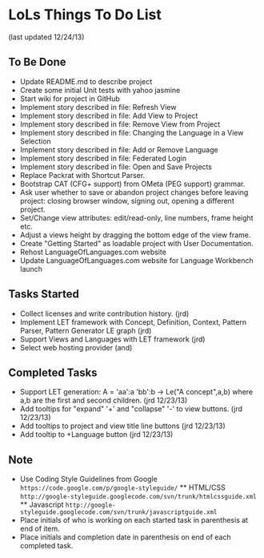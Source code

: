 LoLs Things To Do List
======================
(last updated 12/24/13)

To Be Done
----------
* Update README.md to describe project
* Create some initial Unit tests with yahoo jasmine
* Start wiki for project in GitHub
* Implement story described in file: Refresh View
* Implement story described in file: Add View to Project
* Implement story described in file: Remove View from Project
* Implement story described in file: Changing the Language in a View Selection
* Implement story described in file: Add or Remove Language
* Implement story described in file: Federated Login
* Implement story described in file: Open and Save Projects
* Replace Packrat with Shortcut Parser.
* Bootstrap CAT (CFG+ support) from OMeta (PEG support) grammar.
* Ask user whether to save or abandon project changes before leaving project: closing browser window, signing out, opening a different project.
* Set/Change view attributes: edit/read-only, line numbers, frame height etc.
* Adjust a views height by dragging the bottom edge of the view frame.
* Create "Getting Started" as loadable project with User Documentation.
* Rehost LanguageOfLanguages.com website
* Update LanguageOfLanguages.com website for Language Workbench launch

Tasks Started
-------------
* Collect licenses and write contribution history. (jrd)
* Implement LET framework with Concept, Definition, Context, Pattern Parser, Pattern Generator LE graph (jrd)
* Support Views and Languages with LET framework (jrd)
* Select web hosting provider (and)

Completed Tasks
---------------
* Support LET generation: A = 'aa':a 'bb':b -> Le("A concept",a,b) where a,b are the first and second children. (jrd 12/23/13)
* Add tooltips for "expand" '+' and "collapse" '-' to view buttons. (jrd 12/23/13)
* Add tooltips to project and view title line buttons (jrd 12/23/13)
* Add tooltip to +Language button (jrd 12/23/13)
  
Note
----
* Use Coding Style Guidelines from Google `https://code.google.com/p/google-styleguide/`
** HTML/CSS   `http://google-styleguide.googlecode.com/svn/trunk/htmlcssguide.xml`
** Javascript `http://google-styleguide.googlecode.com/svn/trunk/javascriptguide.xml`
* Place initials of who is working on each started task in parenthesis at end of item.
* Place initials and completion date in parenthesis on end of each completed task.
